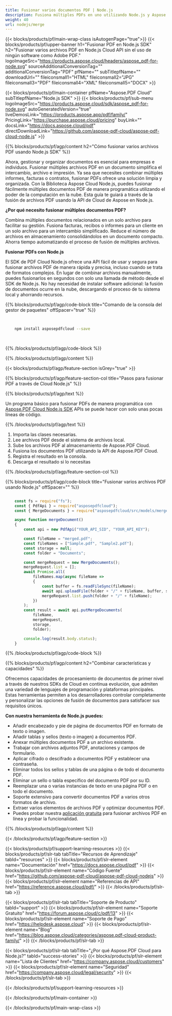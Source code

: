 ```yaml
---
title: Fusionar varios documentos PDF | Node.js
description: Fusiona múltiples PDFs en uno utilizando Node.js y Aspose.PDF Cloud SDK.
weight: 40
url: nodejs/merge
---
```


{{< blocks/products/pf/main-wrap-class isAutogenPage="true">}}
{{< blocks/products/pf/upper-banner h1="Fusionar PDF en Node.js SDK" h2="Fusionar varios archivos PDF en Node.js Cloud API sin el uso de ningún software como Adobe PDF." logoImageSrc="https://products.aspose.cloud/headers/aspose_pdf-for-node.svg" sourceAdditionalConversionTag="" additionalConversionTag="PDF" pfName="" subTitlepfName="" downloadUrl="" fileiconsmall1="HTML" fileiconsmall2="JPG" fileiconsmall3="PDF" fileiconsmall4="XML" fileiconsmall5="DOCX" >}}

{{< blocks/products/pf/main-container pfName="Aspose.PDF Cloud" subTitlepfName="Node.js SDK" >}}
{{< blocks/products/pf/sub-menu logoImageSrc="https://products.aspose.cloud/sdk/aspose_pdf-for-node.svg"
autoGeneratedVersion="true"
liveDemosLink="https://products.aspose.app/pdf/family/" PricingLink="https://purchase.aspose.cloud/pricing" buyLink="" docsLink="https://docs.aspose.cloud/pdf"  directDownloadLink="https://github.com/aspose-pdf-cloud/aspose-pdf-cloud-node.js" >}}

{{% blocks/products/pf/agp/content h2="Cómo fusionar varios archivos PDF usando Node.js SDK" %}}

Ahora, gestionar y organizar documentos es esencial para empresas e individuos. Fusionar múltiples archivos PDF en un documento simplifica el intercambio, archivo e impresión. Ya sea que necesites combinar múltiples informes, facturas o contratos, fusionar PDFs ofrece una solución limpia y organizada. Con la Biblioteca Aspose Cloud Node.js, puedes fusionar fácilmente múltiples documentos PDF de manera programática utilizando el poder de la computación en la nube. Esta guía te guiará a través de la fusión de archivos PDF usando la API de Cloud de Aspose en Node.js.

**¿Por qué necesito fusionar múltiples documentos PDF?**

Combina múltiples documentos relacionados en un solo archivo para facilitar su gestión. Fusiona facturas, recibos o informes para un cliente en un solo archivo para un intercambio simplificado. Reduce el número de archivos en almacenamiento consolidándolos en un documento compacto. Ahorra tiempo automatizando el proceso de fusión de múltiples archivos.

**Fusionar PDFs con Node.js**

El SDK de PDF Cloud Node.js ofrece una API fácil de usar y segura para fusionar archivos PDF de manera rápida y precisa, incluso cuando se trata de formatos complejos. En lugar de combinar archivos manualmente, puedes fusionarlos en segundos con solo una llamada de método desde el SDK de Node.js. No hay necesidad de instalar software adicional: la fusión de documentos ocurre en la nube, descargando el proceso de tu sistema local y ahorrando recursos.

{{% blocks/products/pf/agp/code-block title="Comando de la consola del gestor de paquetes" offSpacer="true" %}}

```bash

     
    npm install asposepdfcloud --save
     
     

```

{{% /blocks/products/pf/agp/code-block %}}

{{% /blocks/products/pf/agp/content %}}

{{< blocks/products/pf/agp/feature-section isGrey="true" >}}

{{% blocks/products/pf/agp/feature-section-col title="Pasos para fusionar PDF a través de Cloud Node.js" %}}

{{% blocks/products/pf/agp/text %}}

Un programa básico para fusionar PDFs de manera programática con
[Aspose.PDF Cloud Node.js SDK](https://products.aspose.cloud/pdf/nodejs/)
APIs se puede hacer con solo unas pocas líneas de código.

{{% /blocks/products/pf/agp/text %}}

1. Importa las clases necesarias.
1. Lee archivos PDF desde el sistema de archivos local.
1. Sube los archivos PDF al almacenamiento de Aspose.PDF Cloud.
1. Fusiona los documentos PDF utilizando la API de Aspose.PDF Cloud.
1. Registra el resultado en la consola.
1. Descarga el resultado si lo necesitas

{{% /blocks/products/pf/agp/feature-section-col %}}


{{% blocks/products/pf/agp/code-block title="Fusionar varios archivos PDF usando Node.js" offSpacer="" %}}

```js

    const fs = require("fs");
    const { PdfApi } = require("asposepdfcloud");
    const { MergeDocuments } = require("asposepdfcloud/src/models/mergeDocuments");

    async function mergeDocument()
    {
        const api = new PdfApi("YOUR_API_SID", "YOUR_API_KEY");

        const fileName = "merged.pdf";
        const fileNames = ["Sample.pdf", "Sample2.pdf"];
        const storage = null;
        const folder = "Documents";

        const mergeRequest = new MergeDocuments();
        mergeRequest.list = [];
        await Promise.all(
            fileNames.map(async fileName =>
            {
                const buffer = fs.readFileSync(fileName);
                await api.uploadFile(folder + "/" + fileName, buffer, storage);
                mergeRequest.list.push(folder + "/" + fileName);
            })
        );
        const result = await api.putMergeDocuments(
            fileName,
            mergeRequest,
            storage,
            folder);

        console.log(result.body.status);
    }
```

{{% /blocks/products/pf/agp/code-block %}}

{{% blocks/products/pf/agp/content h2="Combinar características y capacidades" %}}

Ofrecemos capacidades de procesamiento de documentos de primer nivel a través de nuestros SDKs de Cloud en continua evolución, que admiten una variedad de lenguajes de programación y plataformas principales. Estas herramientas permiten a los desarrolladores controlar completamente y personalizar las opciones de fusión de documentos para satisfacer sus requisitos únicos.

**Con nuestra herramienta de Node.js puedes:**

+ Añadir encabezado y pie de página de documentos PDF en formato de texto o imagen.
+ Añadir tablas y sellos (texto o imagen) a documentos PDF.
+ Anexar múltiples documentos PDF a un archivo existente.
+ Trabajar con archivos adjuntos PDF, anotaciones y campos de formulario.
+ Aplicar cifrado o descifrado a documentos PDF y establecer una contraseña.
+ Eliminar todos los sellos y tablas de una página o de todo el documento PDF.
+ Eliminar un sello o tabla específico del documento PDF por su ID.
+ Reemplazar una o varias instancias de texto en una página PDF o en todo el documento.
+ Soporte extensivo para convertir documentos PDF a varios otros formatos de archivo.
+ Extraer varios elementos de archivos PDF y optimizar documentos PDF.
+ Puedes probar nuestra [aplicación gratuita](https://products.aspose.app/pdf/merger) para fusionar archivos PDF en línea y probar la funcionalidad.

{{% /blocks/products/pf/agp/content %}}

{{< /blocks/products/pf/agp/feature-section >}}

{{< blocks/products/pf/support-learning-resources >}}
{{< blocks/products/pf/slr-tab tabTitle="Recursos de Aprendizaje" tabId="resources" >}}
{{< blocks/products/pf/slr-element name="Documentación" href="https://docs.aspose.cloud/pdf" >}}
{{< blocks/products/pf/slr-element name="Código Fuente" href="https://github.com/aspose-pdf-cloud/aspose-pdf-cloud-nodejs" >}}
{{< blocks/products/pf/slr-element name="Referencias de API" href="https://reference.aspose.cloud/pdf/" >}}
{{< /blocks/products/pf/slr-tab >}}

{{< blocks/products/pf/slr-tab tabTitle="Soporte de Producto" tabId="support" >}}
{{< blocks/products/pf/slr-element name="Soporte Gratuito" href="https://forum.aspose.cloud/c/pdf/13" >}}
{{< blocks/products/pf/slr-element name="Soporte de Pago" href="https://helpdesk.aspose.cloud" >}}
{{< blocks/products/pf/slr-element name="Blog" href="https://blog.aspose.cloud/categories/aspose.pdf-cloud-product-family/" >}}
{{< /blocks/products/pf/slr-tab >}}

{{< blocks/products/pf/slr-tab tabTitle="¿Por qué Aspose.PDF Cloud para Node.js?" tabId="success-stories" >}}
{{< blocks/products/pf/slr-element name="Lista de Clientes" href="https://company.aspose.cloud/customers" >}}
{{< blocks/products/pf/slr-element name="Seguridad" href="https://company.aspose.cloud/legal/security" >}}
{{< /blocks/products/pf/slr-tab >}}

{{< /blocks/products/pf/support-learning-resources >}}

<!-- aboutfile Ends -->

{{< /blocks/products/pf/main-container >}}

{{< /blocks/products/pf/main-wrap-class >}}



